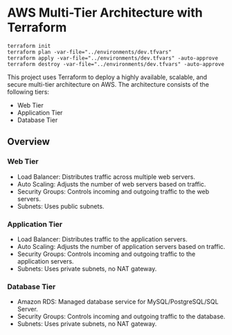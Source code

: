 # AWS Multi-Tier Architecture with Terraform

    terraform init
    terraform plan -var-file="../environments/dev.tfvars"
    terraform apply -var-file="../environments/dev.tfvars" -auto-approve
    terraform destroy -var-file="../environments/dev.tfvars" -auto-approve

This project uses Terraform to deploy a highly available, scalable, and secure multi-tier architecture on AWS. The architecture consists of the following tiers:
- Web Tier
- Application Tier
- Database Tier

## Overview

### Web Tier
- Load Balancer: Distributes traffic across multiple web servers.
- Auto Scaling: Adjusts the number of web servers based on traffic.
- Security Groups: Controls incoming and outgoing traffic to the web servers.
- Subnets: Uses public subnets.

### Application Tier
- Load Balancer: Distributes traffic to the application servers.
- Auto Scaling: Adjusts the number of application servers based on traffic.
- Security Groups: Controls incoming and outgoing traffic to the application servers.
- Subnets: Uses private subnets, no NAT gateway.

### Database Tier
- Amazon RDS: Managed database service for MySQL/PostgreSQL/SQL Server.
- Security Groups: Controls incoming and outgoing traffic to the database.
- Subnets: Uses private subnets, no NAT gateway.
